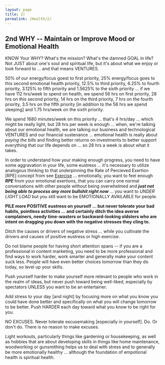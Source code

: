 ```yaml
---
layout: page
title: 2)
permalink: /Health/2/
---
```



## 2nd WHY -- Maintain or Improve Mood or Emotional Health

KNOW Your WHY? What's the mission? What's the damned GOAL in life? Not JUST about one's soul and spiritual life, but it's about what we enjoy or look forward to ... and that means VENTURES.

50% of our energy/focus goest to first priority, 25% energy/focus goes to this second emotional health priority, 12.5% to third priority, 6.25% to fourth priority, 3.125% to fifth priority and 1.5625% to the sixth priority ... if we have 112 hrs/week to spend on health, we spend 56 hrs on first priority, 28 hrs on this second priority, 14 hrs on the third priority, 7 hrs on the fourth priority, 3.5 hrs on the fifth priority [in addition to the 56 hrs we spend sleeping] and 1.75 hrs/week on the sixth priority. 

We spend 1680 minutes/week on this priority ... that's 4 hrs/day ... which might be really light, but 28 hrs per week is enough ... when, we're talking about our emotional health, we are talking our business and technological VENTURES and our financial sustenance ... emotional health is really about *paying the bills* and finding better returns on investments to better support everything that our life depends on ... so 28 hrs a week is about what it takes.

In order to understand how your making enough progress, you need to have some aggravation in your life, some eustress ... it's necessary to utilize analogous thinking to that underpinning the Rate of Percieved Exertion [RPE] concept from see [Exercise](https://markbruns.github.io/Health/Exercise/) ... emotionally, you want to feel enough ***RPE*** from your emotional exertions, that you can carry one normal conversations with other people without being overwhelmed and ***just not being able to process any more bullshit right now*** ... you want to *UNDER LIGHT LOAD* but you still want to be EMOTIONALLY AVAILABLE for people.

**PILE more POSITIVE eustress on yourself ... but never tolerate your bad habits, pointless activities ... and certainly ditch the idea averse complainers, needy time-wasters or backward-looking oldsters who are intent on dragging you down with the negative stresses they cling to.**

Ditch the causes or drivers of negative stress ... while you cultivate the drivers and causes of positive eustress or high exercise.

Do not blame people for having short attention spans -- if you are a professional in content marketing, you need to be more professional and find ways to work harder, work smarter and generally make your content suck less. People will have even better choices tomorrow than they do today, so level up your skills.

Push yourself harder to make yourself more relevant to people who work in the realm of ideas, but never push toward being well-liked, especially by spectators UNLESS you want to be an entertainer.  

Add stress to your day [and night] by focusing more on what you know you could have done better and specifically on what you will change tomorrow to be better. Push HARDER each day toward what you know to be right for you.

NO EXCUSES. Never tolerate excusemaking [especially in yourself]. Do. Or don't do. There is no reason to make excuses.

Light workouts, particularly things like gardening or housekeeping, as well as hobbies that are about developing skills in things like home maintenance,  woodworking or gunsmithing helps us to deal with stress and to generally be more emotionally healthy ... although the foundation of empotional health is spiritual health.
